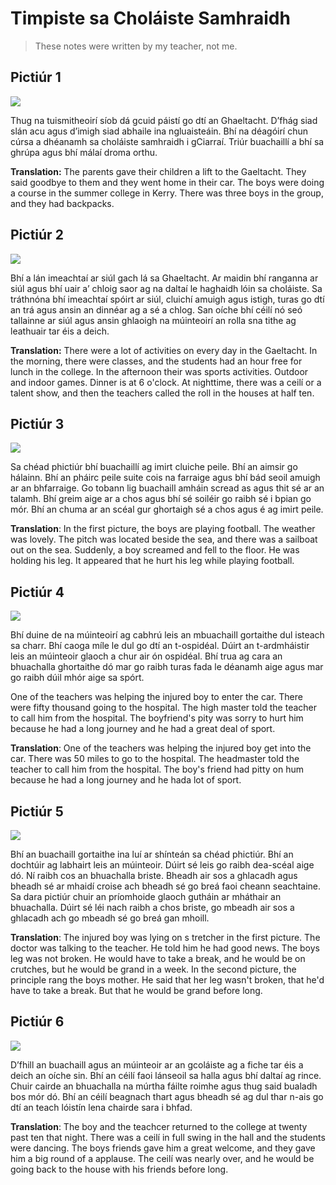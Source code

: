 # Timpiste sa Choláiste Samhraidh

> These notes were written by my teacher, not me.

## Pictiúr 1

![](https://i.imgur.com/aPq6wiD.png)

Thug na tuismitheoirí síob dá gcuid páistí go dtí an Ghaeltacht. D’fhág siad slán acu agus d’imigh siad abhaile ina ngluaisteáin. Bhí na déagóirí chun cúrsa a dhéanamh sa choláiste samhraidh i gCiarraí. Triúr buachaillí a bhí sa ghrúpa agus bhí málaí droma orthu.

**Translation:**
The parents gave their children a lift to the Gaeltacht. They said goodbye to them and they went home in their car. The boys were doing a course in the summer college in Kerry. There was three boys in the group, and they had backpacks.

## Pictiúr 2

![](https://i.imgur.com/FZ9vJLH.png)

Bhí a lán imeachtaí ar siúl gach lá sa Ghaeltacht. Ar maidin bhí ranganna ar siúl agus bhí uair a’ chloig saor ag na daltaí le haghaidh lóin sa choláiste. Sa tráthnóna bhí imeachtaí spóirt ar siúl, cluichí amuigh agus istigh, turas go dtí an trá agus ansin an dinnéar ag a sé a chlog. San oíche bhí céilí nó seó tallainne ar siúl agus ansin ghlaoigh na múinteoirí an rolla sna tithe ag leathuair tar éis a deich.


**Translation:** There were a lot of activities on every day in the Gaeltacht. In the morning, there were classes, and the students had an hour free for lunch in the college. In the afternoon their was sports activities. Outdoor and indoor games. Dinner is at 6 o'clock. At nighttime, there was a ceilí or a talent show, and then the teachers called the roll in the houses at half ten.

## Pictiúr 3

![](https://i.imgur.com/hZhFC5x.png)

Sa chéad phictiúr bhí buachaillí ag imirt cluiche peile. Bhí an aimsir go hálainn. Bhí an pháirc peile suite cois na farraige agus bhí bád seoil amuigh ar an bhfarraige. Go tobann lig buachaill amháin scread as agus thit sé ar an talamh. Bhí greim aige ar a chos agus bhí sé soiléir go raibh sé i bpian go mór. Bhí an chuma ar an scéal gur ghortaigh sé a chos agus é ag imirt peile.

**Translation**: In the first picture, the boys are playing football. The weather was lovely. The pitch was located beside the sea, and there was a sailboat out on the sea. Suddenly, a boy screamed and fell to the floor. He was holding his leg. It appeared that he hurt his leg while playing football.


## Pictiúr 4

![](https://i.imgur.com/O40dD72.png)

Bhí duine de na múinteoirí ag cabhrú leis an mbuachaill gortaithe dul isteach sa charr. Bhí caoga míle le dul go dtí an t-ospidéal. Dúirt an t-ardmháistir leis an múinteoir glaoch a chur air ón ospidéal. Bhí trua ag cara an bhuachalla ghortaithe dó mar go raibh turas fada le déanamh aige agus mar go raibh dúil mhór aige sa spórt.

One of the teachers was helping the injured boy to enter the car. There were fifty thousand going to the hospital. The high master told the teacher to call him from the hospital. The boyfriend's pity was sorry to hurt him because he had a long journey and he had a great deal of sport.

**Translation**: One of the teachers was helping the injured boy get into the car. There was 50 miles to go to the hospital. The headmaster told the teacher to call him from the hospital. The boy's friend had pitty on hum because he had a long journey and he hada lot of sport.

## Pictiúr 5

![](https://i.imgur.com/b9JIvHK.png)

Bhí an buachaill gortaithe ina luí ar shínteán sa chéad phictiúr. Bhí an dochtúir ag labhairt leis an múinteoir. Dúirt sé leis go raibh dea-scéal aige dó. Ní raibh cos an bhuachalla briste. Bheadh air sos a ghlacadh agus bheadh sé ar mhaidí croise ach bheadh sé go breá faoi cheann seachtaine. Sa dara pictiúr chuir an príomhoide glaoch gutháin ar mháthair an bhuachalla. Dúirt sé léi nach raibh a chos briste, go mbeadh air sos a ghlacadh ach go mbeadh sé go breá gan mhoill.

**Translation**: 
The injured boy was lying on s tretcher in the first picture. The doctor was talking to the teacher. He told him he had good news. The boys leg was not broken. He would have to take a break, and he would be on crutches, but he would be grand in a week. In the second picture, the principle rang the boys mother. He said that her leg wasn't broken, that he'd have to take a break. But that he would be grand before long.

## Pictiúr 6

![](https://i.imgur.com/reC8Xck.png)

D’fhill an buachaill agus an múinteoir ar an gcoláiste ag a fiche tar éis a deich an oíche sin. Bhí an céilí faoi lánseoil sa halla agus bhí daltaí ag rince. Chuir cairde an bhuachalla na múrtha fáilte roimhe agus thug said bualadh bos mór dó. Bhí an céilí beagnach thart agus bheadh sé ag dul thar n-ais go dtí an teach lóistín lena chairde sara i bhfad.

**Translation**: The boy and  the teachcer returned to the college at twenty past ten that night. There was a ceilí in full swing in the hall and the students were dancing. The boys friends gave him a great welcome, and they gave him a big round of a applause.
The ceilí was nearly over, and he would be going back to the house with his friends before long.